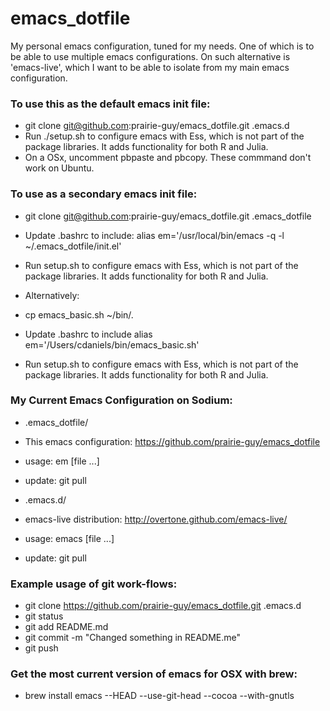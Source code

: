 # emacs_dotfile

My personal emacs configuration, tuned for my needs. One of which is to be able to use multiple emacs configurations. On such alternative is 'emacs-live', which I want to be able to isolate from my main emacs configuration.

### To use this as the default emacs init file:
* git clone git@github.com:prairie-guy/emacs_dotfile.git .emacs.d
* Run ./setup.sh to configure emacs with Ess, which is not part of the package libraries. It adds functionality for both R and Julia.
* On a OSx, uncomment pbpaste and pbcopy. These commmand don't work on Ubuntu.

### To use as a secondary emacs init file:
 * git clone git@github.com:prairie-guy/emacs_dotfile.git .emacs_dotfile
 * Update .bashrc to include: alias em='/usr/local/bin/emacs -q -l ~/.emacs_dotfile/init.el'
 * Run setup.sh to configure emacs with Ess, which is not part of the package libraries. It adds functionality for both R and Julia.
 
 * Alternatively:
 * cp emacs_basic.sh ~/bin/.
  * Update .bashrc to include alias em='/Users/cdaniels/bin/emacs_basic.sh'
* Run setup.sh to configure emacs with Ess, which is not part of the package libraries. It adds functionality for both R and Julia.

### My Current Emacs Configuration on Sodium:
* .emacs_dotfile/
 * This emacs configuration: https://github.com/prairie-guy/emacs_dotfile
 * usage:  em [file ...]
 * update: git pull

* .emacs.d/
 * emacs-live distribution: http://overtone.github.com/emacs-live/
 * usage:  emacs [file ...]
 * update: git pull

### Example usage of git work-flows:
* git clone https://github.com/prairie-guy/emacs_dotfile.git .emacs.d
* git status
* git add README.md
* git commit -m "Changed something in README.me"
* git push

### Get the most current version of emacs for OSX with brew:
* brew install emacs --HEAD --use-git-head --cocoa --with-gnutls

